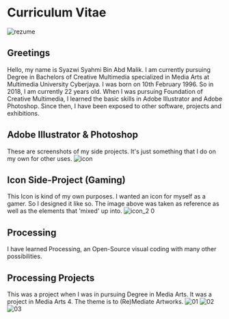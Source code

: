 # Curriculum Vitae
![rezume](https://user-images.githubusercontent.com/35996518/36605127-c090cbe0-18fa-11e8-8ddf-ef8019469e05.png)

## Greetings
Hello, my name is Syazwi Syahmi Bin Abd Malik. I am currently pursuing Degree in Bachelors of Creative Multimedia specialized in Media Arts at Multimedia University Cyberjaya. 
I was born on 10th February 1996.  So in 2018, I am currently 22 years old.
When I was pursuing Foundation of Creative Multimedia, I learned the basic skills in Adobe Illustrator and Adobe Photoshop. Since then, I have been exposed to other software, projects and exhibitions.

## Adobe Illustrator & Photoshop
These are screenshots of my side projects. It's just something that I do on my own for other uses.
![icon](https://user-images.githubusercontent.com/35996518/36605692-6743df4e-18fc-11e8-8587-0137078242b2.jpg)

## Icon Side-Project (Gaming)
This Icon is kind of my own purposes. I wanted an icon for myself as a gamer. So I designed it like so. The image above was taken as reference as well as the elements that 'mixed' up into.
![icon_2 0](https://user-images.githubusercontent.com/35996518/36605704-6f4bcabc-18fc-11e8-83c1-10428b1b91c2.jpg)

## Processing
I have learned Processing, an Open-Source visual coding with many other possibilities. 

## Processing Projects
This was a project when I was in pursuing Degree in Media Arts. 
It was a project in Media Arts 4. The theme is to (Re)Mediate Artworks.
![01](https://user-images.githubusercontent.com/35996518/36604729-859d2fe8-18f9-11e8-8875-04162cdf772a.JPG)
![02](https://user-images.githubusercontent.com/35996518/36604892-04275c3a-18fa-11e8-901a-ff3926489aff.JPG)
![03](https://user-images.githubusercontent.com/35996518/36604895-05d2580a-18fa-11e8-96be-c12533cd0ff0.JPG)

